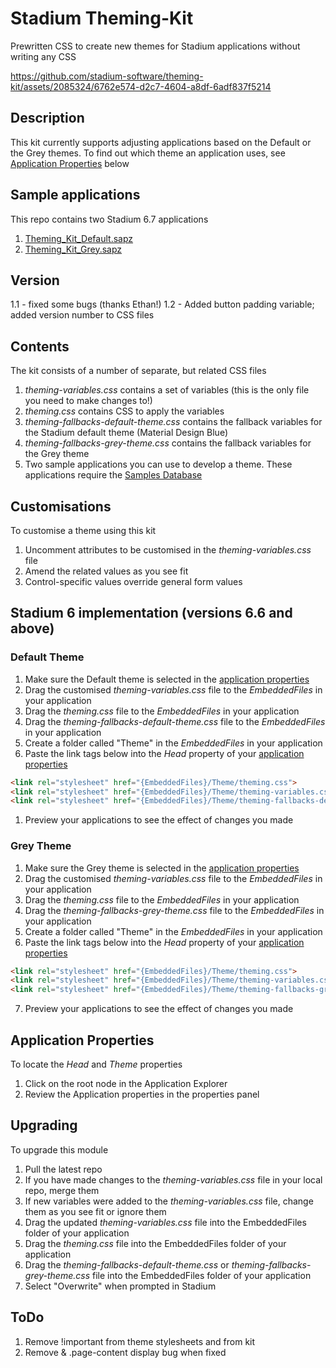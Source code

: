 # Stadium Theming-Kit
Prewritten CSS to create new themes for Stadium applications without writing any CSS

https://github.com/stadium-software/theming-kit/assets/2085324/6762e574-d2c7-4604-a8df-6adf837f5214

## Description
This kit currently supports adjusting applications based on the Default or the Grey themes. To find out which theme an application uses, see [Application Properties](#application-properties) below

## Sample applications
This repo contains two Stadium 6.7 applications
1. [Theming_Kit_Default.sapz](Stadium6/Theming_Kit_Default.sapz?raw=true)
2. [Theming_Kit_Grey.sapz](Stadium6/Theming_Kit_Grey.sapz?raw=true)

## Version
1.1 - fixed some bugs (thanks Ethan!)
1.2 - Added button padding variable; added version number to CSS files

## Contents
The kit consists of a number of separate, but related CSS files
1. *theming-variables.css* contains a set of variables (this is the only file you need to make changes to!)
2. *theming.css* contains CSS to apply the variables
3. *theming-fallbacks-default-theme.css* contains the fallback variables for the Stadium default theme (Material Design Blue)
4. *theming-fallbacks-grey-theme.css* contains the fallback variables for the Grey theme
5. Two sample applications you can use to develop a theme. These applications require the [Samples Database](https://github.com/stadium-software/samples-database)

## Customisations
To customise a theme using this kit
1. Uncomment attributes to be customised in the *theming-variables.css* file
2. Amend the related values as you see fit
3. Control-specific values override general form values

## Stadium 6 implementation (versions 6.6 and above)

### Default Theme
1. Make sure the Default theme is selected in the [application properties](#Application-Properties)
2. Drag the customised *theming-variables.css* file to the *EmbeddedFiles* in your application
3. Drag the *theming.css* file to the *EmbeddedFiles* in your application
4. Drag the *theming-fallbacks-default-theme.css* file to the *EmbeddedFiles* in your application
5. Create a folder called "Theme" in the *EmbeddedFiles* in your application
6. Paste the link tags below into the *Head* property of your [application properties](#Application-Properties)
```html
<link rel="stylesheet" href="{EmbeddedFiles}/Theme/theming.css">
<link rel="stylesheet" href="{EmbeddedFiles}/Theme/theming-variables.css">
<link rel="stylesheet" href="{EmbeddedFiles}/Theme/theming-fallbacks-default-theme.css">
``` 
1. Preview your applications to see the effect of changes you made

### Grey Theme
1. Make sure the Grey theme is selected in the [application properties](#Application-Properties)
2. Drag the customised *theming-variables.css* file to the *EmbeddedFiles* in your application
3. Drag the *theming.css* file to the *EmbeddedFiles* in your application
4. Drag the *theming-fallbacks-grey-theme.css* file to the *EmbeddedFiles* in your application
5. Create a folder called "Theme" in the *EmbeddedFiles* in your application
6. Paste the link tags below into the *Head* property of your [application properties](#Application-Properties)
```html
<link rel="stylesheet" href="{EmbeddedFiles}/Theme/theming.css">
<link rel="stylesheet" href="{EmbeddedFiles}/Theme/theming-variables.css">
<link rel="stylesheet" href="{EmbeddedFiles}/Theme/theming-fallbacks-grey-theme.css">
``` 
7. Preview your applications to see the effect of changes you made

## Application Properties
To locate the *Head* and *Theme* properties
1. Click on the root node in the Application Explorer
2. Review the Application properties in the properties panel

## Upgrading
To upgrade this module

1. Pull the latest repo
2. If you have made changes to the *theming-variables.css* file in your local repo, merge them
3. If new variables were added to the *theming-variables.css* file, change them as you see fit or ignore them
4. Drag the updated *theming-variables.css* file into the EmbeddedFiles folder of your application
6. Drag the *theming.css* file into the EmbeddedFiles folder of your application
7. Drag the *theming-fallbacks-default-theme.css* or *theming-fallbacks-grey-theme.css* file into the EmbeddedFiles folder of your application
8. Select "Overwrite" when prompted in Stadium

## ToDo
1. Remove !important from theme stylesheets and from kit
2. Remove & .page-content display bug when fixed
